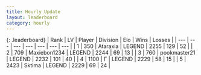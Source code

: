 ```yaml
---
title: Hourly Update
layout: leaderboard
category: hourly
---
```


{: .leaderboard}
| Rank | LV | Player | Division | Elo | Wins | Losses |
| --- | --- | --- | --- | --- | --- | --- |
| <span data-change="0">1</span> | 350 | <span title="ID: 745153">Ataraxia</span> | LEGEND | <span data-change="0">2255</span> | <span data-change="0">129</span> | <span data-change="0">52</span> |
| <span data-change="0">2</span> | 709 | <span title="ID: 410122">Maxiebon1234</span> | LEGEND | <span data-change="0">2244</span> | <span data-change="0">69</span> | <span data-change="0">13</span> |
| <span data-change="0">3</span> | 760 | <span title="ID: 652474">pookmaster21</span> | LEGEND | <span data-change="0">2232</span> | <span data-change="0">101</span> | <span data-change="0">40</span> |
| <span data-change="0">4</span> | 1100 | <span title="ID: 512212">Г</span> | LEGEND | <span data-change="0">2229</span> | <span data-change="0">58</span> | <span data-change="0">15</span> |
| <span data-change="0">5</span> | 2423 | <span title="ID: 353063">Sktima</span> | LEGEND | <span data-change="0">2229</span> | <span data-change="0">69</span> | <span data-change="0">24</span> |